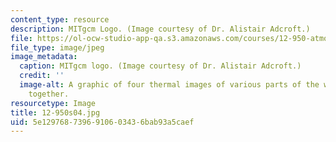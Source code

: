 ```yaml
---
content_type: resource
description: MITgcm Logo. (Image courtesy of Dr. Alistair Adcroft.)
file: https://ol-ocw-studio-app-qa.s3.amazonaws.com/courses/12-950-atmospheric-and-oceanic-modeling-spring-2004/5e1297687396910603436bab93a5caef_12-950s04.jpg
file_type: image/jpeg
image_metadata:
  caption: MITgcm logo. (Image courtesy of Dr. Alistair Adcroft.)
  credit: ''
  image-alt: A graphic of four thermal images of various parts of the world composited
    together.
resourcetype: Image
title: 12-950s04.jpg
uid: 5e129768-7396-9106-0343-6bab93a5caef
---
```

